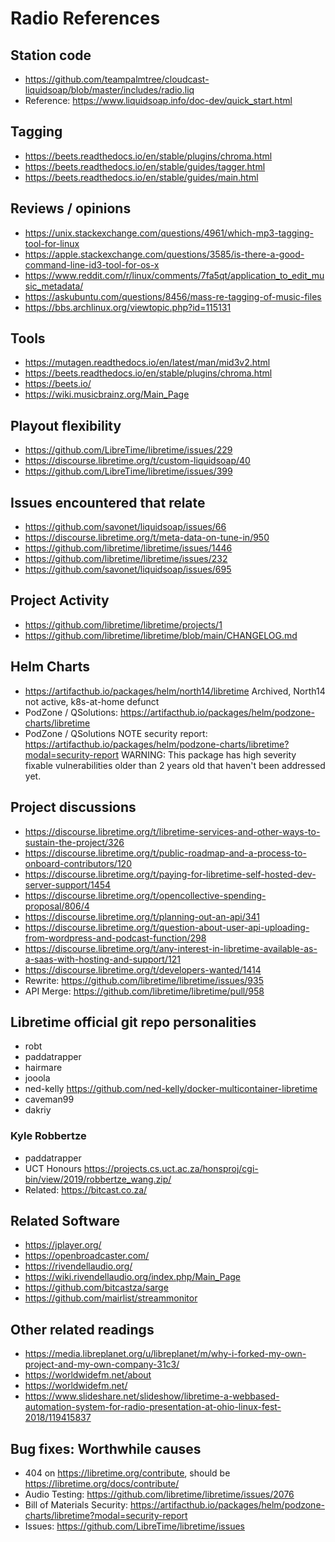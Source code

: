 # Radio References

## Station code

- <https://github.com/teampalmtree/cloudcast-liquidsoap/blob/master/includes/radio.liq>
- Reference: <https://www.liquidsoap.info/doc-dev/quick_start.html>

## Tagging

- <https://beets.readthedocs.io/en/stable/plugins/chroma.html>
- <https://beets.readthedocs.io/en/stable/guides/tagger.html>
- <https://beets.readthedocs.io/en/stable/guides/main.html>

## Reviews / opinions

- <https://unix.stackexchange.com/questions/4961/which-mp3-tagging-tool-for-linux>
- <https://apple.stackexchange.com/questions/3585/is-there-a-good-command-line-id3-tool-for-os-x>
- <https://www.reddit.com/r/linux/comments/7fa5qt/application_to_edit_music_metadata/>
- <https://askubuntu.com/questions/8456/mass-re-tagging-of-music-files>
- <https://bbs.archlinux.org/viewtopic.php?id=115131>

## Tools

- <https://mutagen.readthedocs.io/en/latest/man/mid3v2.html>
- <https://beets.readthedocs.io/en/stable/plugins/chroma.html>
- <https://beets.io/>
- <https://wiki.musicbrainz.org/Main_Page>

## Playout flexibility

- <https://github.com/LibreTime/libretime/issues/229>
- <https://discourse.libretime.org/t/custom-liquidsoap/40>
- <https://github.com/LibreTime/libretime/issues/399>

## Issues encountered that relate

- <https://github.com/savonet/liquidsoap/issues/66>
- <https://discourse.libretime.org/t/meta-data-on-tune-in/950>
- <https://github.com/libretime/libretime/issues/1446>
- <https://github.com/libretime/libretime/issues/232>
- <https://github.com/savonet/liquidsoap/issues/695>

## Project Activity

- <https://github.com/libretime/libretime/projects/1>
- <https://github.com/libretime/libretime/blob/main/CHANGELOG.md>

## Helm Charts

- <https://artifacthub.io/packages/helm/north14/libretime>  Archived, North14 not active, k8s-at-home defunct
- PodZone / QSolutions: <https://artifacthub.io/packages/helm/podzone-charts/libretime> 
- PodZone / QSolutions NOTE security report: <https://artifacthub.io/packages/helm/podzone-charts/libretime?modal=security-report>
WARNING: This package has high severity fixable vulnerabilities older than 2 years old that haven't been addressed yet.

## Project discussions

- <https://discourse.libretime.org/t/libretime-services-and-other-ways-to-sustain-the-project/326>
- <https://discourse.libretime.org/t/public-roadmap-and-a-process-to-onboard-contributors/120>
- <https://discourse.libretime.org/t/paying-for-libretime-self-hosted-dev-server-support/1454>
- <https://discourse.libretime.org/t/opencollective-spending-proposal/806/4>
- <https://discourse.libretime.org/t/planning-out-an-api/341>
- <https://discourse.libretime.org/t/question-about-user-api-uploading-from-wordpress-and-podcast-function/298>
- <https://discourse.libretime.org/t/any-interest-in-libretime-available-as-a-saas-with-hosting-and-support/121>
- <https://discourse.libretime.org/t/developers-wanted/1414>
- Rewrite: <https://github.com/libretime/libretime/issues/935>
- API Merge: <https://github.com/libretime/libretime/pull/958>

## Libretime official git repo personalities

- robt
- paddatrapper
- hairmare
- jooola
- ned-kelly <https://github.com/ned-kelly/docker-multicontainer-libretime>
- caveman99
- dakriy

### Kyle Robbertze

- paddatrapper
- UCT Honours <https://projects.cs.uct.ac.za/honsproj/cgi-bin/view/2019/robbertze_wang.zip/>
- Related: <https://bitcast.co.za/>

## Related Software

- <https://jplayer.org/>
- <https://openbroadcaster.com/>
- <https://rivendellaudio.org/>
- <https://wiki.rivendellaudio.org/index.php/Main_Page>
- <https://github.com/bitcastza/sarge>
- <https://github.com/mairlist/streammonitor>

## Other related readings

- <https://media.libreplanet.org/u/libreplanet/m/why-i-forked-my-own-project-and-my-own-company-31c3/>
- <https://worldwidefm.net/about>
- <https://worldwidefm.net/>
- <https://www.slideshare.net/slideshow/libretime-a-webbased-automation-system-for-radio-presentation-at-ohio-linux-fest-2018/119415837>

## Bug fixes: Worthwhile causes

- 404 on <https://libretime.org/contribute>, should be <https://libretime.org/docs/contribute/>
- Audio Testing: <https://github.com/libretime/libretime/issues/2076>
- Bill of Materials Security: <https://artifacthub.io/packages/helm/podzone-charts/libretime?modal=security-report>
- Issues: <https://github.com/LibreTime/libretime/issues>
